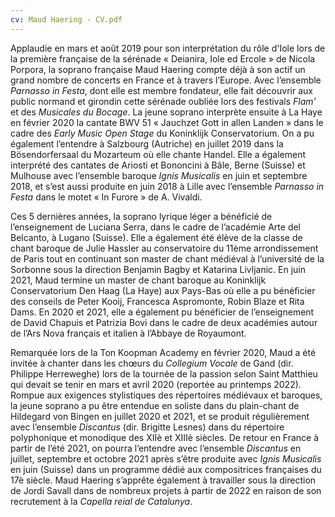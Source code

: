 ```yaml
---
cv: Maud Haering - CV.pdf
---
```

Applaudie en mars et août 2019 pour son interprétation du rôle d'Iole lors de la première française de la sérénade « Deianira, Iole ed Ercole » de Nicola Porpora, la soprano française Maud Haering compte déjà à son actif un grand nombre de concerts en France et à travers l’Europe. Avec l’ensemble *Parnasso in Festa*, dont elle est membre fondateur, elle fait découvrir aux public normand et girondin cette sérénade oubliée lors des festivals *Flam’* et des *Musicales du Bocage*. La jeune soprano interprète ensuite à La Haye en février 2020 la cantate BWV 51 « Jauchzet Gott in allen Landen » dans le cadre des *Early Music Open Stage* du Koninklijk Conservatorium. On a pu également l’entendre à Salzbourg (Autriche) en juillet 2019 dans la Bösendorfersaal du Mozarteum où elle chante Handel. Elle a également interprété des cantates de Ariosti et Bononcini à Bâle, Berne (Suisse) et Mulhouse avec l’ensemble baroque *Ignis Musicalis* en juin et septembre 2018, et s’est aussi produite en juin 2018 à Lille avec l’ensemble *Parnasso in Festa* dans le motet « In Furore » de A. Vivaldi.

Ces 5 dernières années, la soprano lyrique léger a bénéficié de l’enseignement de Luciana Serra, dans le cadre de l’académie Arte del Belcanto, à Lugano (Suisse). Elle a également été élève de la classe de chant baroque de Julie Hassler au conservatoire du 11ème arrondissement de Paris tout en continuant son master de chant médiéval à l’université de la Sorbonne sous la direction Benjamin Bagby et Katarina Livljanic. En juin 2021, Maud termine un master de chant baroque au Koninklijk Conservatorium Den Haag (La Haye) aux Pays-Bas où elle a pu bénéficier des conseils de Peter Kooij, Francesca Aspromonte, Robin Blaze et Rita Dams. En 2020 et 2021, elle a également pu bénéficier de l’enseignement de David Chapuis et Patrizia Bovi dans le cadre de deux académies autour de l’Ars Nova français et italien à l’Abbaye de Royaumont.

Remarquée lors de la Ton Koopman Academy en février 2020, Maud a été invitée à chanter dans les chœurs du *Collegium Vocale* de Gand (dir. Philippe Herreweghe) lors de la tournée de la passion selon Saint Matthieu qui devait se tenir en mars et avril 2020 (reportée au printemps 2022). Rompue aux exigences stylistiques des répertoires médiévaux et baroques, la jeune soprano a pu être entendue en soliste dans du plain-chant de Hildegard von Bingen en juillet 2020 et 2021, et se produit régulièrement avec l’ensemble *Discantus* (dir. Brigitte Lesnes) dans du répertoire polyphonique et monodique des XIIè et XIIIè siècles. De retour en France à partir de l’été 2021, on pourra l’entendre avec l’ensemble *Discantus* en juillet, septembre et octobre 2021 après s’être produite avec *Ignis Musicalis* en juin (Suisse) dans un programme dédié aux compositrices françaises du 17è siècle. Maud Haering s’apprête également à travailler sous la direction de Jordi Savall dans de nombreux projets à partir de 2022 en raison de son recrutement à la *Capella reial de Catalunya*.